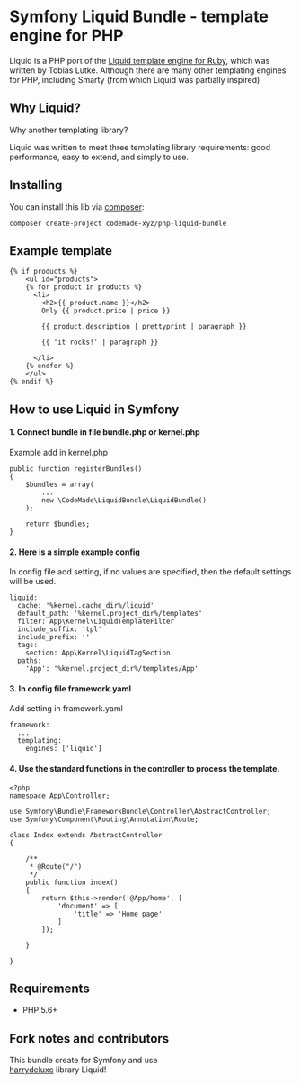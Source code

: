 # Symfony Liquid Bundle - template engine for PHP 

Liquid is a PHP port of the [Liquid template engine for Ruby](https://github.com/Shopify/liquid), which was written by Tobias Lutke. Although there are many other templating engines for PHP, including Smarty (from which Liquid was partially inspired)

## Why Liquid?

Why another templating library?

Liquid was written to meet three templating library requirements: good performance, easy to extend, and simply to use.

## Installing

You can install this lib via [composer](https://getcomposer.org/):

    composer create-project codemade-xyz/php-liquid-bundle

## Example template

	{% if products %}
		<ul id="products">
		{% for product in products %}
		  <li>
			<h2>{{ product.name }}</h2>
			Only {{ product.price | price }}

			{{ product.description | prettyprint | paragraph }}

			{{ 'it rocks!' | paragraph }}

		  </li>
		{% endfor %}
		</ul>
	{% endif %}

## How to use Liquid in Symfony

#### 1. Connect bundle in file bundle.php or kernel.php

Example add in kernel.php

    public function registerBundles()
    {
        $bundles = array(
            ...
            new \CodeMade\LiquidBundle\LiquidBundle()
        );
        
        return $bundles;
    }

#### 2. Here is a simple example config

In config file add setting, if no values ​​are specified, then the default settings will be used.

    liquid:
      cache: '%kernel.cache_dir%/liquid'
      default_path: '%kernel.project_dir%/templates'
      filter: App\Kernel\LiquidTemplateFilter
      include_suffix: 'tpl'
      include_prefix: ''
      tags:
        section: App\Kernel\LiquidTagSection
      paths:
        'App': '%kernel.project_dir%/templates/App'

#### 3. In config file framework.yaml
Add setting in framework.yaml

    framework:
      ...
      templating:
        engines: ['liquid']

#### 4. Use the standard functions in the controller to process the template.

    <?php
    namespace App\Controller;
    
    use Symfony\Bundle\FrameworkBundle\Controller\AbstractController;
    use Symfony\Component\Routing\Annotation\Route;
    
    class Index extends AbstractController
    {
    
        /**
         * @Route("/")
         */
        public function index()
        {
            return $this->render('@App/home', [
                'document' => [
                    'title' => 'Home page'
                ]
            ]);
    
        }
    
    }

## Requirements

 * PHP 5.6+

## Fork notes and contributors

This bundle create for Symfony and use  
[harrydeluxe](https://github.com/harrydeluxe/php-liquid/issues) library Liquid!
